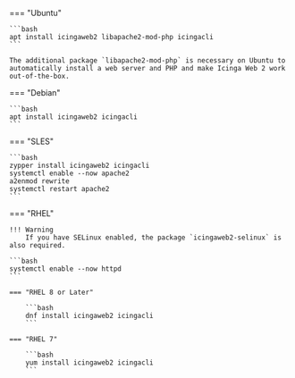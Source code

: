 === "Ubuntu"

    ```bash 
    apt install icingaweb2 libapache2-mod-php icingacli
    ```

    The additional package `libapache2-mod-php` is necessary on Ubuntu to automatically install a web server and PHP and make Icinga Web 2 work out-of-the-box.

=== "Debian"

    ```bash 
    apt install icingaweb2 icingacli
    ```

=== "SLES"

    ```bash
    zypper install icingaweb2 icingacli
    systemctl enable --now apache2
    a2enmod rewrite
    systemctl restart apache2
    ```

=== "RHEL"

    !!! Warning
        If you have SELinux enabled, the package `icingaweb2-selinux` is also required.

    ```bash
    systemctl enable --now httpd
    ```

    === "RHEL 8 or Later"

        ```bash
        dnf install icingaweb2 icingacli
        ```

    === "RHEL 7"

        ```bash
        yum install icingaweb2 icingacli
        ```
        